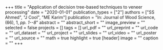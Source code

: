 +++
title = "Application of decision tree-based techniques to veneer processing"
date = "2020-01-01"
publication_types = ["2"]
authors = ["SS Ahmed", "J Cool", "ME Karim"]
publication = "In: Journal of Wood Science, (66), 1, _pp. 1--8_"
abstract = ""
abstract_short = ""
image_preview = ""
selected = false
projects = []
tags = []
url_pdf = ""
url_preprint = ""
url_code = ""
url_dataset = ""
url_project = ""
url_slides = ""
url_video = ""
url_poster = ""
url_source = ""
math = true
highlight = true
[header]
image = ""
caption = ""
+++
